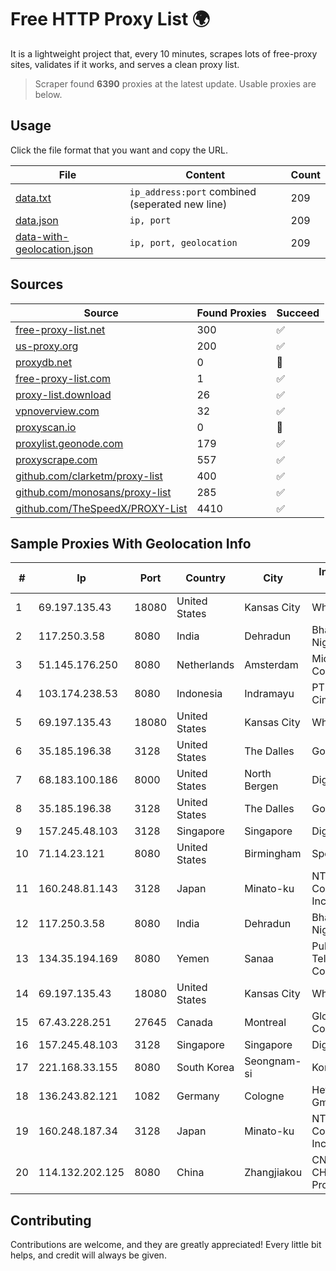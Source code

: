 
# Free HTTP Proxy List 🌍

It is a lightweight project that, every 10 minutes, scrapes lots of free-proxy sites, validates if it works, and serves a clean proxy list.


> Scraper found **6390** proxies at the latest update. Usable proxies are below.

## Usage

Click the file format that you want and copy the URL.


|File|Content|Count|
|----|-------|-----|
|[data.txt](https://raw.githubusercontent.com/themiralay/Proxy-List-World/master/data.txt)|`ip_address:port` combined (seperated new line)|209|
|[data.json](https://raw.githubusercontent.com/themiralay/Proxy-List-World/master/data.json)|`ip, port`|209|
|[data-with-geolocation.json](https://raw.githubusercontent.com/themiralay/Proxy-List-World/master/data-with-geolocation.json)|`ip, port, geolocation`|209|

## Sources

|Source|Found Proxies|Succeed|
|------|-------------|-------|
|[free-proxy-list.net](https://free-proxy-list.net)|300|✅|
|[us-proxy.org](https://www.us-proxy.org)|200|✅|
|[proxydb.net](http://proxydb.net)|0|🚫|
|[free-proxy-list.com](https://free-proxy-list.com/?page=&port=&type%5B%5D=http&type%5B%5D=https&up_time=0&search=Search)|1|✅|
|[proxy-list.download](https://www.proxy-list.download/HTTP)|26|✅|
|[vpnoverview.com](https://vpnoverview.com/privacy/anonymous-browsing/free-proxy-servers)|32|✅|
|[proxyscan.io](https://www.proxyscan.io)|0|🚫|
|[proxylist.geonode.com](https://proxylist.geonode.com/api/proxy-list?limit=300&page=1&sort_by=lastChecked&sort_type=desc&protocols=http,https)|179|✅|
|[proxyscrape.com](https://api.proxyscrape.com/v2/?request=displayproxies&protocol=http&timeout=10000&country=all&ssl=all&anonymity=all)|557|✅|
|[github.com/clarketm/proxy-list](https://raw.githubusercontent.com/clarketm/proxy-list/master/proxy-list-raw.txt)|400|✅|
|[github.com/monosans/proxy-list](https://raw.githubusercontent.com/monosans/proxy-list/main/proxies/http.txt)|285|✅|
|[github.com/TheSpeedX/PROXY-List](https://raw.githubusercontent.com/TheSpeedX/PROXY-List/master/http.txt)|4410|✅|


## Sample Proxies With Geolocation Info

|#|Ip|Port|Country|City|Internet Service Provider|
|-|--|----|-------|----|-------------------------|
|1|69.197.135.43|18080|United States|Kansas City|WholeSale Internet|
|2|117.250.3.58|8080|India|Dehradun|Bharat Sanchar Nigam Ltd|
|3|51.145.176.250|8080|Netherlands|Amsterdam|Microsoft Corporation|
|4|103.174.238.53|8080|Indonesia|Indramayu|PT Anugerah Cimanuk Raya|
|5|69.197.135.43|18080|United States|Kansas City|WholeSale Internet|
|6|35.185.196.38|3128|United States|The Dalles|Google LLC|
|7|68.183.100.186|8000|United States|North Bergen|DigitalOcean, LLC|
|8|35.185.196.38|3128|United States|The Dalles|Google LLC|
|9|157.245.48.103|3128|Singapore|Singapore|DigitalOcean, LLC|
|10|71.14.23.121|8080|United States|Birmingham|Spectrum|
|11|160.248.81.143|3128|Japan|Minato-ku|NTT PC Communications, Inc.|
|12|117.250.3.58|8080|India|Dehradun|Bharat Sanchar Nigam Ltd|
|13|134.35.194.169|8080|Yemen|Sanaa|Public Telecommunication Corporation|
|14|69.197.135.43|18080|United States|Kansas City|WholeSale Internet|
|15|67.43.228.251|27645|Canada|Montreal|GloboTech Communications|
|16|157.245.48.103|3128|Singapore|Singapore|DigitalOcean, LLC|
|17|221.168.33.155|8080|South Korea|Seongnam-si|Korea Telecom|
|18|136.243.82.121|1082|Germany|Cologne|Hetzner Online GmbH|
|19|160.248.187.34|3128|Japan|Minato-ku|NTT PC Communications, Inc.|
|20|114.132.202.125|8080|China|Zhangjiakou|CNC Group CHINA169 Hebei Province network|



## Contributing

Contributions are welcome, and they are greatly appreciated! Every
little bit helps, and credit will always be given.

